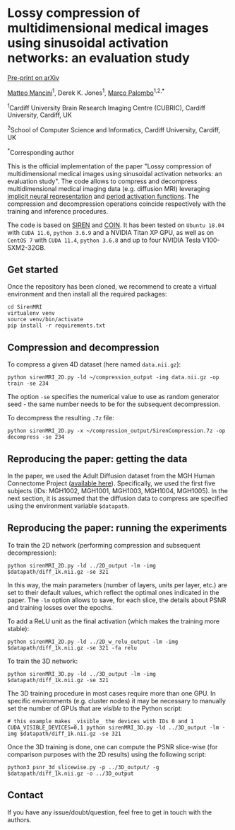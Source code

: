 # Lossy compression of multidimensional medical images using sinusoidal activation networks: an evaluation study

[Pre-print on arXiv](https://arxiv.org/abs/2208.01602)

[Matteo Mancini](https://neurosnippets.com)<sup>1</sup>, Derek K. Jones<sup>1</sup>, [Marco Palombo](https://www.cardiff.ac.uk/people/view/2571014-palombo-marco)<sup>1,2,*</sup>

<sup>1</sup>Cardiff University Brain Research Imaging Centre (CUBRIC), Cardiff University, Cardiff, UK

<sup>2</sup>School of Computer Science and Informatics, Cardiff University, Cardiff, UK

<sup>*</sup>Corresponding author

This is the official implementation of the paper "Lossy compression of multidimensional medical images using sinusoidal activation networks: an evaluation study". The code allows to compress and decompress multidimensional medical imaging data (e.g. diffusion MRI) leveraging [implicit neural representation](https://github.com/vsitzmann/awesome-implicit-representations) and [period activation functions](https://arxiv.org/abs/2006.09661). The compression and decompression operations coincide respectively with the training and inference procedures.

The code is based on [SIREN](https://github.com/vsitzmann/siren) and [COIN](https://github.com/EmilienDupont/coin). It has been tested on `Ubuntu 18.04` with `CUDA 11.6`, `python 3.6.9` and a NVIDIA Titan XP GPU, as well as on `CentOS 7` with `CUDA 11.4`, `python 3.6.8` and up to four NVIDIA Tesla V100-SXM2-32GB.

## Get started

Once the repository has been cloned, we recommend to create a virtual environment and then install all the required packages:

    cd SirenMRI
    virtualenv venv
    source venv/bin/activate
    pip install -r requirements.txt

## Compression and decompression

To compress a given 4D dataset (here named `data.nii.gz`):

    python sirenMRI_2D.py -ld ~/compression_output -img data.nii.gz -op train -se 234

The option `-se` specifies the numerical value to use as random generator seed - the same number needs to be for the subsequent decompression.

To decompress the resulting `.7z` file:

    python sirenMRI_2D.py -x ~/compression_output/SirenCompression.7z -op decompress -se 234

## Reproducing the paper: getting the data

In the paper, we used the Adult Diffusion dataset from the MGH Human Connectome Project ([available here](https://db.humanconnectome.org/)). Specifically, we used the first five subjects (IDs: MGH1002,  MGH1001,  MGH1003,  MGH1004,  MGH1005). In the next section, it is assumed that the diffusion data to compress are specified using the environment variable `$datapath`.

## Reproducing the paper: running the experiments

To train the 2D network (performing compression and subsequent decompression):

    python sirenMRI_2D.py -ld ../2D_output -lm -img $datapath/diff_1k.nii.gz -se 321

In this way, the main parameters (number of layers, units per layer, etc.) are set to their default values, which reflect the optimal ones indicated in the paper. The `-lm` option allows to save, for each slice, the details about PSNR and training losses over the epochs.

To add a ReLU unit as the final activation (which makes the training more stable):

    python sirenMRI_2D.py -ld ../2D_w_relu_output -lm -img $datapath/diff_1k.nii.gz -se 321 -fa relu

To train the 3D network:

    python sirenMRI_3D.py -ld ../3D_output -lm -img $datapath/diff_1k.nii.gz -se 321

The 3D training procedure in most cases require more than one GPU. In specific environments (e.g. cluster nodes) it may be necessary to manually set the number of GPUs that are _visible_ to the Python script:

    # this example makes _visible_ the devices with IDs 0 and 1
    CUDA_VISIBLE_DEVICES=0,1 python sirenMRI_3D.py -ld ../3D_output -lm -img $datapath/diff_1k.nii.gz -se 321

Once the 3D training is done, one can compute the PSNR slice-wise (for comparison purposes with the 2D results) using the following script:

    python3 psnr_3d_slicewise.py -p ../3D_output/ -g $datapath/diff_1k.nii.gz -o ../3D_output

## Contact

If you have any issue/doubt/question, feel free to get in touch with the authors.